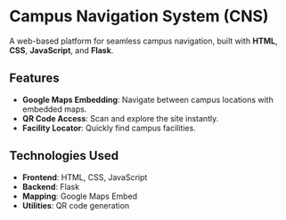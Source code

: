 # Campus Navigation System (CNS)

A web-based platform for seamless campus navigation, built with **HTML**, **CSS**, **JavaScript**, and **Flask**. 

## Features
- **Google Maps Embedding**: Navigate between campus locations with embedded maps.
- **QR Code Access**: Scan and explore the site instantly.
- **Facility Locator**: Quickly find campus facilities.

## Technologies Used
- **Frontend**: HTML, CSS, JavaScript
- **Backend**: Flask
- **Mapping**: Google Maps Embed
- **Utilities**: QR code generation


